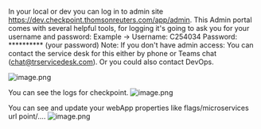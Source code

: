In your local or dev you can log in to admin site https://dev.checkpoint.thomsonreuters.com/app/admin.
This Admin portal comes with several helpful tools, for logging it's going to ask you for your username and password:
Example -> 	Username: C254034
		Password: ********** (your password)
Note:
If you don't have admin access:
You can contact the service desk for this either by phone or Teams chat (chat@trservicedesk.com).
Or you could also contact DevOps.

![image.png](/.attachments/image-6afe045f-297d-474e-a5f5-b18b0482ee5d.png)

You can see the logs for checkpoint.
![image.png](/.attachments/image-aa1f2c0d-4aa7-49be-899d-c31cc97a7568.png)

You can see and update your webApp properties like flags/microservices url point/....
![image.png](/.attachments/image-2ffeb310-b4b9-4264-8640-7c717770843c.png)